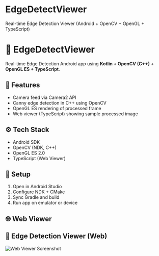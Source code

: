 # EdgeDetectViewer
Real-time Edge Detection Viewer (Android + OpenCV + OpenGL + TypeScript)
# 🧠 EdgeDetectViewer

Real-time Edge Detection Android app using **Kotlin + OpenCV (C++) + OpenGL ES + TypeScript**.

## 📱 Features
- Camera feed via Camera2 API
- Canny edge detection in C++ using OpenCV
- OpenGL ES rendering of processed frame
- Web viewer (TypeScript) showing sample processed image

## ⚙️ Tech Stack
- Android SDK
- OpenCV (NDK, C++)
- OpenGL ES 2.0
- TypeScript (Web Viewer)

## 🚀 Setup
1. Open in Android Studio
2. Configure NDK + CMake
3. Sync Gradle and build
4. Run app on emulator or device

## 🌐 Web Viewer

## 🧠 Edge Detection Viewer (Web)
![Web Viewer Screenshot](./web/screenshot.png)

